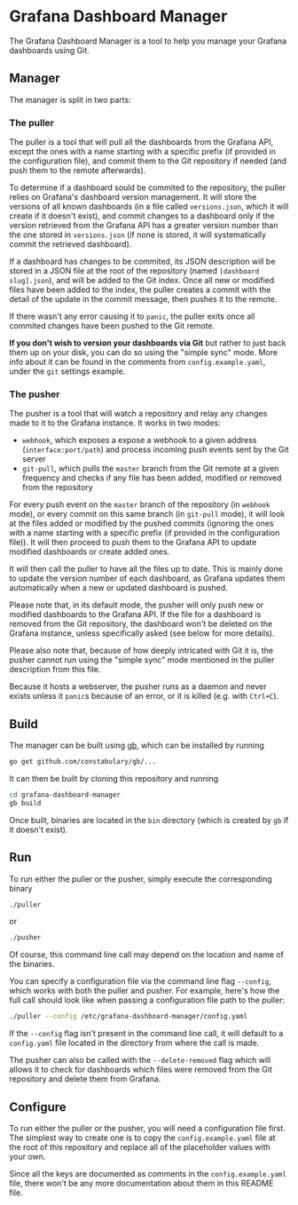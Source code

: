 # Grafana Dashboard Manager

The Grafana Dashboard Manager is a tool to help you manage your Grafana dashboards using Git.

## Manager

The manager is split in two parts:

### The puller

The puller is a tool that will pull all the dashboards from the Grafana API, except the ones with a name starting with a specific prefix (if provided in the configuration file), and commit them to the Git repository if needed (and push them to the remote afterwards).

To determine if a dashboard sould be commited to the repository, the puller relies on Grafana's dashboard version management. It will store the versions of all known dashboards (in a file called `versions.json`, which it will create if it doesn't exist), and commit changes to a dashboard only if the version retrieved from the Grafana API has a greater version number than the one stored in `versions.json` (if none is stored, it will systematically commit the retrieved dashboard).

If a dashboard has changes to be commited, its JSON description will be stored in a JSON file at the root of the repository (named `[dashboard slug].json`), and will be added to the Git index. Once all new or modified files have been added to the index, the puller creates a commit with the detail of the update in the commit message, then pushes it to the remote.

If there wasn't any error causing it to `panic`, the puller exits once all commited changes have been pushed to the Git remote.

**If you don't wish to version your dashboards via Git** but rather to just back them up on your disk, you can do so using the "simple sync" mode. More info about it can be found in the comments from `config.example.yaml`, under the `git` settings example.

### The pusher

The pusher is a tool that will watch a repository and relay any changes made to it to the Grafana instance. It works in two modes:

* `webhook`, which exposes a expose a webhook to a given address (`interface:port/path`) and process incoming push events sent by the Git server
* `git-pull`, which pulls the `master` branch from the Git remote at a given frequency and checks if any file has been added, modified or removed from the repository

For every push event on the `master` branch of the repository (in `webhook` mode), or every commit on this same branch (in `git-pull` mode), it will look at the files added or modified by the pushed commits (ignoring the ones with a name starting with a specific prefix (if provided in the configuration file)). It will then proceed to push them to the Grafana API to update modified dashboards or create added ones.

It will then call the puller to have all the files up to date. This is mainly done to update the version number of each dashboard, as Grafana updates them automatically when a new or updated dashboard is pushed.

Please note that, in its default mode, the pusher will only push new or modified dashboards to the Grafana API. If the file for a dashboard is removed from the Git repository, the dashboard won't be deleted on the Grafana instance, unless specifically asked (see below for more details).

Please also note that, because of how deeply intricated with Git it is, the pusher cannot run using the "simple sync" mode mentioned in the puller description from this file.

Because it hosts a webserver, the pusher runs as a daemon and never exists unless it `panic`s because of an error, or it is killed (e.g. with `Ctrl+C`).


## Build

The manager can be built using [gb](https://getgb.io), which can be installed by running

```bash
go get github.com/constabulary/gb/...
```

It can then be built by cloning this repository and running

```bash
cd grafana-dashboard-manager
gb build
```

Once built, binaries are located in the `bin` directory (which is created by `gb` if it doesn't exist).

## Run

To run either the puller or the pusher, simply execute the corresponding binary

```bash
./puller
```

or

```bash
./pusher
```

Of course, this command line call may depend on the location and name of the binaries.

You can specify a configuration file via the command line flag `--config`, which works with both the puller and pusher. For example, here's how the full call should look like when passing a configuration file path to the puller:

```bash
./puller --config /etc/grafana-dashboard-manager/config.yaml
```

If the `--config` flag isn't present in the command line call, it will default to a `config.yaml` file located in the directory from where the call is made.

The pusher can also be called with the `--delete-removed` flag which will allows it to check for dashboards which files were removed from the Git repository and delete them from Grafana.

## Configure

To run either the puller or the pusher, you will need a configuration file first. The simplest way to create one is to copy the `config.example.yaml` file at the root of this repository and replace all of the placeholder values with your own.

Since all the keys are documented as comments in the `config.example.yaml` file, there won't be any more documentation about them in this README file.
